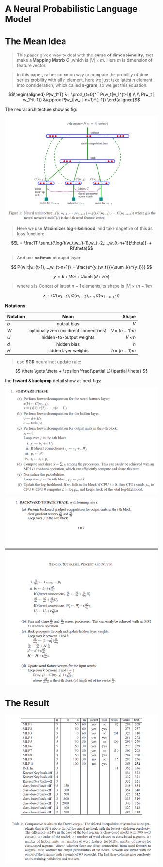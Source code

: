 
<h1>A Neural Probabilistic Language Model</h1>

# The Mean Idea

>This paper give a way to deal with the **curse of dimensionality**, that make a **Mapping Matrix $C$** ,which is $|V| \times m$. Here $m$ is dimension of feature vector.

>In this paper, rather common way to compute the probility of time series probility with all $n$ element, here we just take latest $n$ element into consideration, which called **n-gram**, so we get this equation:
>
$$\begin{aligned}
P(w_1^T) &= \prod_{t=0}^T P(w_t|w_1^{t-1}) \\
\\
P(w_t | w_1^{t-1}) &\approx P(w_t|w_{t-n+1}^{t-1})
\end{aligned}$$

The neural architecture show as fig:

![](TIM截图20180406172529.png)

>Here we use **Maximizes log-likelihood**, and take nagetive of this as loss function:

$$L = \frac1T \sum_t{\log{f(w_t,w_{t-1},w_{t-2,...,w_{t-n+1}};\theta)}} + R(\theta)$$

>And use **softmax** at ouput layer

$$ P(w_t|w_{t-1},...,w_{t-n+1}) = \frac{e^{y_{w_t}}}{\sum_i{e^{y_i}}} $$

$$ y = b + Wx + U \tanh(d + Hx) $$

> where $x$ is Concat of latest $n-1$ elements,its shape is $|V| \times (n-1)m$

$$ x= ( C(w_{t-1}), C(w_{t-2}), ... , C(w_{t-n+1}) )$$

**Notations**:

| Notation | Mean | Shape | 
| - | :-: | -: | 
| $b$ | output bias | $V$ | 
| $W$ | optionally zero (no direct connections) | $V \times (n-1)m$ | 
| $U$ | hidden-to-output weights | $V \times h$ | 
| $d$ | hidden bias | $h$ | 
| $H$ | hidden layer weights | $h \times (n-1)m$ | 

>use **SGD** neural net update rule:

$$ \theta \gets \theta + \epsilon \frac{\partial L}{\partial \theta} $$ 

the **foward & backprop** detail show as next figs:

![](TIM截图20180406172550.png)

![](TIM截图20180406172605.png)

# The Result

![](TIM截图20180406172948.png)

